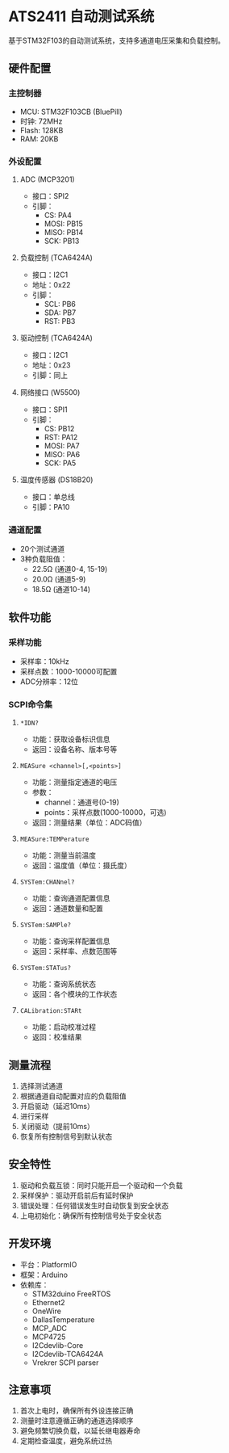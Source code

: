 # ATS2411 自动测试系统

基于STM32F103的自动测试系统，支持多通道电压采集和负载控制。

## 硬件配置

### 主控制器
- MCU: STM32F103CB (BluePill)
- 时钟: 72MHz
- Flash: 128KB
- RAM: 20KB

### 外设配置
1. ADC (MCP3201)
   - 接口：SPI2
   - 引脚：
     - CS: PA4
     - MOSI: PB15
     - MISO: PB14
     - SCK: PB13

2. 负载控制 (TCA6424A)
   - 接口：I2C1
   - 地址：0x22
   - 引脚：
     - SCL: PB6
     - SDA: PB7
     - RST: PB3

3. 驱动控制 (TCA6424A)
   - 接口：I2C1
   - 地址：0x23
   - 引脚：同上

4. 网络接口 (W5500)
   - 接口：SPI1
   - 引脚：
     - CS: PB12
     - RST: PA12
     - MOSI: PA7
     - MISO: PA6
     - SCK: PA5

5. 温度传感器 (DS18B20)
   - 接口：单总线
   - 引脚：PA10

### 通道配置
- 20个测试通道
- 3种负载阻值：
  - 22.5Ω (通道0-4, 15-19)
  - 20.0Ω (通道5-9)
  - 18.5Ω (通道10-14)

## 软件功能

### 采样功能
- 采样率：10kHz
- 采样点数：1000-10000可配置
- ADC分辨率：12位

### SCPI命令集
1. `*IDN?`
   - 功能：获取设备标识信息
   - 返回：设备名称、版本号等

2. `MEASure <channel>[,<points>]`
   - 功能：测量指定通道的电压
   - 参数：
     - channel：通道号(0-19)
     - points：采样点数(1000-10000，可选)
   - 返回：测量结果（单位：ADC码值）

3. `MEASure:TEMPerature`
   - 功能：测量当前温度
   - 返回：温度值（单位：摄氏度）

4. `SYSTem:CHANnel?`
   - 功能：查询通道配置信息
   - 返回：通道数量和配置

5. `SYSTem:SAMPle?`
   - 功能：查询采样配置信息
   - 返回：采样率、点数范围等

6. `SYSTem:STATus?`
   - 功能：查询系统状态
   - 返回：各个模块的工作状态

7. `CALibration:STARt`
   - 功能：启动校准过程
   - 返回：校准结果

## 测量流程
1. 选择测试通道
2. 根据通道自动配置对应的负载阻值
3. 开启驱动（延迟10ms）
4. 进行采样
5. 关闭驱动（提前10ms）
6. 恢复所有控制信号到默认状态

## 安全特性
1. 驱动和负载互锁：同时只能开启一个驱动和一个负载
2. 采样保护：驱动开启前后有延时保护
3. 错误处理：任何错误发生时自动恢复到安全状态
4. 上电初始化：确保所有控制信号处于安全状态

## 开发环境
- 平台：PlatformIO
- 框架：Arduino
- 依赖库：
  - STM32duino FreeRTOS
  - Ethernet2
  - OneWire
  - DallasTemperature
  - MCP_ADC
  - MCP4725
  - I2Cdevlib-Core
  - I2Cdevlib-TCA6424A
  - Vrekrer SCPI parser

## 注意事项
1. 首次上电时，确保所有外设连接正确
2. 测量时注意遵循正确的通道选择顺序
3. 避免频繁切换负载，以延长继电器寿命
4. 定期检查温度，避免系统过热
